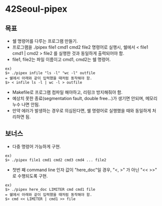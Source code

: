 # 42Seoul-pipex
## 목표
- 쉘 명령어를 다루는 프로그램 만들기.
- 프로그램을 ./pipex file1 cmd1 cmd2 file2 명령어로 실행시, 쉘에서 < file1 cmd1 | cmd2 > file2 를 실행한 것과 동일하게 출력되어야 함.
- file1, file2는 파일 이름이고 cmd1, cmd2는 쉘 명령어.
```
ex)
$> ./pipex infile "ls -l" "wc -l" outfile
= 쉘에서 아래와 같이 입력했을 때처럼 동작해야 함.
$> < infile ls -l | wc -l > outfile
```
- Makefile로 프로그램 컴파일 해야하고, 리링크 방지해줘야 함.
- 예상치 못한 종료(segmentation fault, double free...)가 생기면 안되며, 메모리 누수 나면 안됨.
- 만약 에러가 발생하는 경우로 의심된다면, 쉘 명령어로 실행했을 때와 동일하게 처리하면 됨.
## 보너스
- 다중 명령어 가능하게 구현.
```
ex)
$> ./pipex file1 cmd1 cmd2 cmd3 cmd4 ... file2
```
- 첫번 째 command line 인자 값이 "here_doc"일 경우, "<, >" 가 아닌 "<< >>" 로 수행되도록 구현.
```
ex)
$> ./pipex here_doc LIMITER cmd cmd1 file
= 쉘에서 아래와 같이 입력했을 때처럼 동작해야 함.
$> cmd << LIMITER | cmd1 >> file
```

